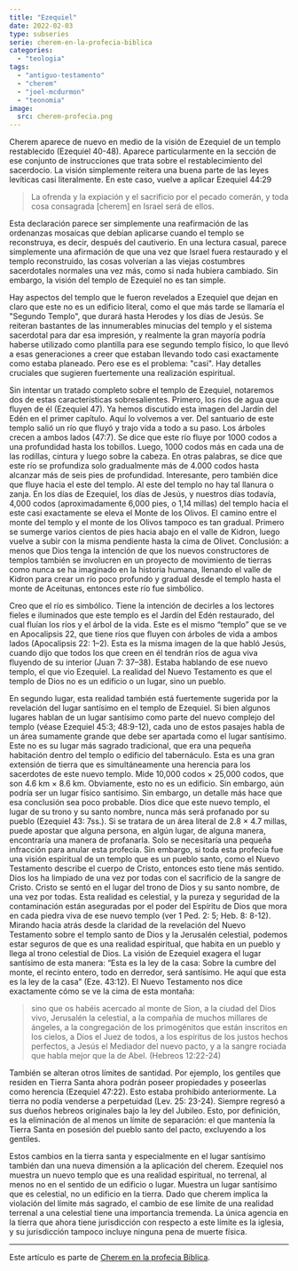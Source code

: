 ```yaml
---
title: "Ezequiel"
date: 2022-02-03
type: subseries
serie: cherem-en-la-profecia-biblica
categories:
  - "teologia"
tags:
  - "antiguo-testamento"
  - "cherem"
  - "joel-mcdurmon"
  - "teonomia"
image:
  src: cherem-profecia.png
---
```


Cherem aparece de nuevo en medio de la visión de Ezequiel de un templo restablecido (Ezequiel 40-48). Aparece particularmente en la sección de ese conjunto de instrucciones que trata sobre el restablecimiento del sacerdocio. La visión simplemente reitera una buena parte de las leyes levíticas casi literalmente. En este caso, vuelve a aplicar Ezequiel 44:29

> La ofrenda y la expiación y el sacrificio por el pecado comerán, y toda cosa consagrada \[cherem\] en Israel será de ellos.

Esta declaración parece ser simplemente una reafirmación de las ordenanzas mosaicas que debían aplicarse cuando el templo se reconstruya, es decir, después del cautiverio. En una lectura casual, parece simplemente una afirmación de que una vez que Israel fuera restaurado y el templo reconstruido, las cosas volverían a las viejas costumbres sacerdotales normales una vez más, como si nada hubiera cambiado. Sin embargo, la visión del templo de Ezequiel no es tan simple.

Hay aspectos del templo que le fueron revelados a Ezequiel que dejan en claro que este no es un edificio literal, como el que más tarde se llamaría el "Segundo Templo", que durará hasta Herodes y los días de Jesús. Se reiteran bastantes de las innumerables minucias del templo y el sistema sacerdotal para dar esa impresión, y realmente la gran mayoría podría haberse utilizado como plantilla para ese segundo templo físico, lo que llevó a esas generaciones a creer que estaban llevando todo casi exactamente como estaba planeado. Pero ese es el problema: "casi". Hay detalles cruciales que sugieren fuertemente una realización espiritual.

Sin intentar un tratado completo sobre el templo de Ezequiel, notaremos dos de estas características sobresalientes. Primero, los ríos de agua que fluyen de él (Ezequiel 47). Ya hemos discutido esta imagen del Jardín del Edén en el primer capítulo. Aquí lo volvemos a ver. Del santuario de este templo salió un río que fluyó y trajo vida a todo a su paso. Los árboles crecen a ambos lados (47:7). Se dice que este río fluye por 1000 codos a una profundidad hasta los tobillos. Luego, 1000 codos más en cada una de las rodillas, cintura y luego sobre la cabeza. En otras palabras, se dice que este río se profundiza solo gradualmente más de 4.000 codos hasta alcanzar más de seis pies de profundidad. Interesante, pero también dice que fluye hacia el este del templo. Al este del templo no hay tal llanura o zanja. En los días de Ezequiel, los días de Jesús, y nuestros días todavía, 4,000 codos (aproximadamente 6,000 pies, o 1,14 millas) del templo hacia el este casi exactamente se eleva el Monte de los Olivos. El camino entre el monte del templo y el monte de los Olivos tampoco es tan gradual. Primero se sumerge varios cientos de pies hacia abajo en el valle de Kidron, luego vuelve a subir con la misma pendiente hasta la cima de Olivet. Conclusión: a menos que Dios tenga la intención de que los nuevos constructores de templos también se involucren en un proyecto de movimiento de tierras como nunca se ha imaginado en la historia humana, llenando el valle de Kidron para crear un río poco profundo y gradual desde el templo hasta el monte de Aceitunas, entonces este río fue simbólico.

Creo que el río es simbólico. Tiene la intención de decirles a los lectores fieles e iluminados que este templo es el Jardín del Edén restaurado, del cual fluían los ríos y el árbol de la vida. Este es el mismo “templo” que se ve en Apocalipsis 22, que tiene ríos que fluyen con árboles de vida a ambos lados (Apocalipsis 22: 1–2). Esta es la misma imagen de la que habló Jesús, cuando dijo que todos los que creen en él tendrán ríos de agua viva fluyendo de su interior (Juan 7: 37–38). Estaba hablando de ese nuevo templo, el que vio Ezequiel. La realidad del Nuevo Testamento es que el templo de Dios no es un edificio o un lugar, sino un pueblo.

En segundo lugar, esta realidad también está fuertemente sugerida por la revelación del lugar santísimo en el templo de Ezequiel. Si bien algunos lugares hablan de un lugar santísimo como parte del nuevo complejo del templo (véase Ezequiel 45:3; 48:9-12), cada uno de estos pasajes habla de un área sumamente grande que debe ser apartada como el lugar santísimo. Este no es su lugar más sagrado tradicional, que era una pequeña habitación dentro del templo o edificio del tabernáculo. Esta es una gran extensión de tierra que es simultáneamente una herencia para los sacerdotes de este nuevo templo. Mide 10,000 codos × 25,000 codos, que son 4.6 km × 8.6 km. Obviamente, esto no es un edificio. Sin embargo, aún podría ser un lugar físico santísimo. Sin embargo, un detalle más hace que esa conclusión sea poco probable. Dios dice que este nuevo templo, el lugar de su trono y su santo nombre, nunca más será profanado por su pueblo (Ezequiel 43: 7ss.). Si se tratara de un área literal de 2.8 × 4.7 millas, puede apostar que alguna persona, en algún lugar, de alguna manera, encontraría una manera de profanarla. Solo se necesitaría una pequeña infracción para anular esta profecía. Sin embargo, si toda esta profecía fue una visión espiritual de un templo que es un pueblo santo, como el Nuevo Testamento describe el cuerpo de Cristo, entonces esto tiene más sentido. Dios los ha limpiado de una vez por todas con el sacrificio de la sangre de Cristo. Cristo se sentó en el lugar del trono de Dios y su santo nombre, de una vez por todas. Esta realidad es celestial, y la pureza y seguridad de la contaminación están aseguradas por el poder del Espíritu de Dios que mora en cada piedra viva de ese nuevo templo (ver 1 Ped. 2: 5; Heb. 8: 8-12). Mirando hacia atrás desde la claridad de la revelación del Nuevo Testamento sobre el templo santo de Dios y la Jerusalén celestial, podemos estar seguros de que es una realidad espiritual, que habita en un pueblo y llega al trono celestial de Dios. La visión de Ezequiel exagera el lugar santísimo de esta manera: “Esta es la ley de la casa: Sobre la cumbre del monte, el recinto entero, todo en derredor, será santísimo. He aquí que esta es la ley de la casa” (Eze. 43:12). El Nuevo Testamento nos dice exactamente cómo se ve la cima de esta montaña:

> sino que os habéis acercado al monte de Sion, a la ciudad del Dios vivo, Jerusalén la celestial, a la compañía de muchos millares de ángeles, a la congregación de los primogénitos que están inscritos en los cielos, a Dios el Juez de todos, a los espíritus de los justos hechos perfectos, a Jesús el Mediador del nuevo pacto, y a la sangre rociada que habla mejor que la de Abel. (Hebreos 12:22-24)

También se alteran otros límites de santidad. Por ejemplo, los gentiles que residen en Tierra Santa ahora podrán poseer propiedades y poseerlas como herencia (Ezequiel 47:22). Esto estaba prohibido anteriormente. La tierra no podía venderse a perpetuidad (Lev. 25: 23-24). Siempre regresó a sus dueños hebreos originales bajo la ley del Jubileo. Esto, por definición, es la eliminación de al menos un límite de separación: el que mantenía la Tierra Santa en posesión del pueblo santo del pacto, excluyendo a los gentiles.

Estos cambios en la tierra santa y especialmente en el lugar santísimo también dan una nueva dimensión a la aplicación del cherem. Ezequiel nos muestra un nuevo templo que es una realidad espiritual, no terrenal, al menos no en el sentido de un edificio o lugar. Muestra un lugar santísimo que es celestial, no un edificio en la tierra. Dado que cherem implica la violación del límite más sagrado, el cambio de ese límite de una realidad terrenal a una celestial tiene una importancia tremenda. La única agencia en la tierra que ahora tiene jurisdicción con respecto a este límite es la iglesia, y su jurisdicción tampoco incluye ninguna pena de muerte física.

* * *

Este artículo es parte de [Cherem en la profecia Biblica](/articulos/cherem-en-la-profecia-biblica).
